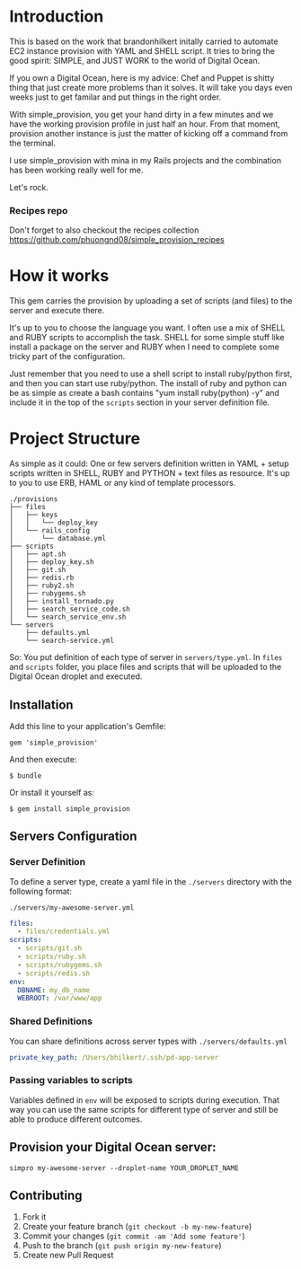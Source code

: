 # Introduction
This is based on the work that brandonhilkert initally carried to automate
EC2 instance provision with YAML and SHELL script. It tries to bring the good spirit: SIMPLE, and JUST WORK to the world of Digital Ocean.

If you own a Digital Ocean, here is my advice: Chef and Puppet is shitty
thing that just create more problems than it solves. It will take you
days even weeks just to get familar and put things in the right order.

With simple_provision, you get your hand dirty in a few minutes and
we have the working provision profile in just half an hour. From that
moment, provision another instance is just the matter of kicking off
a command from the terminal.

I use simple_provision with mina in my Rails projects and the combination
has been working really well for me.

Let's rock.

### Recipes repo

Don't forget to also checkout the recipes collection
https://github.com/phuongnd08/simple_provision_recipes

# How it works
This gem carries the provision by uploading a set of scripts (and
files) to the server and execute there.

It's up to you to choose the language you want. I often use a mix of
SHELL and RUBY scripts to accomplish the task. SHELL for some simple stuff
like install a package on the server and RUBY when I need to complete
some tricky part of the configuration.

Just remember that you need to use a shell script to install ruby/python first,
and then you can start use ruby/python. The install of ruby and python can be
as simple as create a bash contains "yum install ruby(python) -y" and include
it in the top of the `scripts` section in your server definition file.

# Project Structure
As simple as it could: One or few servers definition written in YAML + setup scripts written in
SHELL, RUBY and PYTHON + text files as resource.
It's up to you to use ERB, HAML or any kind of template processors.

```
./provisions
├── files
│   ├── keys
│   │   └── deploy_key
│   └── rails_config
│       └── database.yml
├── scripts
│   ├── apt.sh
│   ├── deploy_key.sh
│   ├── git.sh
│   ├── redis.rb
│   ├── ruby2.sh
│   ├── rubygems.sh
│   ├── install_tornado.py
│   ├── search_service_code.sh
│   └── search_service_env.sh
└── servers
    ├── defaults.yml
    └── search-service.yml
```

So: You put definition of each type of server in `servers/type.yml`.
In `files` and `scripts` folder, you place files and scripts that will be
uploaded to the Digital Ocean droplet and executed.

## Installation

Add this line to your application's Gemfile:

    gem 'simple_provision'

And then execute:

    $ bundle

Or install it yourself as:

    $ gem install simple_provision

## Servers Configuration

### Server Definition
To define a server type, create a yaml file in the `./servers` directory with the following format:

`./servers/my-awesome-server.yml`

```yaml
files:
  - files/credentials.yml
scripts:
  - scripts/git.sh
  - scripts/ruby.sh
  - scripts/rubygems.sh
  - scripts/redis.sh
env:
  DBNAME: my_db_name
  WEBROOT: /var/www/app
```

### Shared Definitions

You can share definitions across server types with `./servers/defaults.yml`

```yaml
private_key_path: /Users/bhilkert/.ssh/pd-app-server
```


### Passing variables to scripts
Variables defined in `env` will be exposed to scripts during execution.
That way you can use the same scripts for different type of server and
still be able to produce different outcomes.

## Provision your Digital Ocean server:
`simpro my-awesome-server --droplet-name YOUR_DROPLET_NAME`

## Contributing

1. Fork it
2. Create your feature branch (`git checkout -b my-new-feature`)
3. Commit your changes (`git commit -am 'Add some feature'`)
4. Push to the branch (`git push origin my-new-feature`)
5. Create new Pull Request
